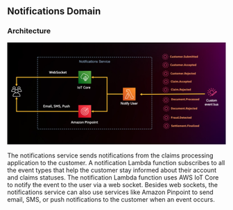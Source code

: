 ## Notifications Domain

### Architecture

![Notifications Domain](../../../images/notifications_domain_architecture.png)

The notifications service sends notifications from the claims processing application to the customer. 
A notification Lambda function subscribes to all the event types that help the customer stay informed about their account and claims statuses. 
The notification Lambda function uses AWS IoT Core to notify the event to the user via a web socket. 
Besides web sockets, the notifications service can also use services like Amazon Pinpoint to send email, SMS, or push notifications to the customer when an event occurs.
